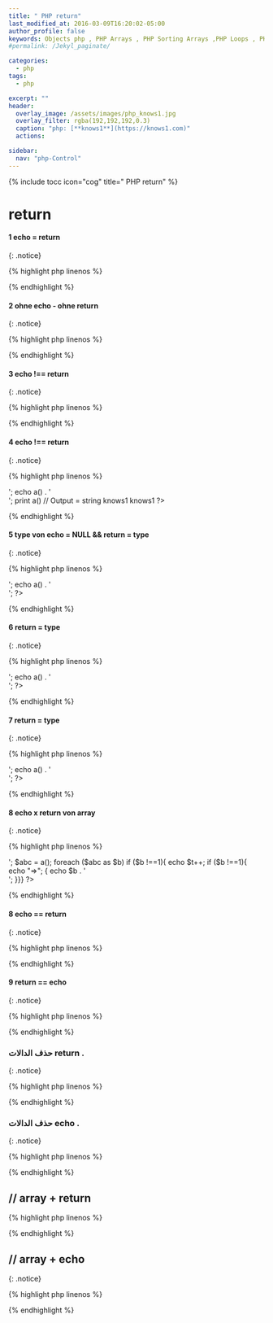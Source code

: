 ```yaml
---
title: " PHP return"
last_modified_at: 2016-03-09T16:20:02-05:00
author_profile: false
keywords: Objects php , PHP Arrays , PHP Sorting Arrays ,PHP Loops , PHP Introduction
#permalink: /Jekyl_paginate/

categories:
  - php
tags:
  - php

excerpt: ""
header:
  overlay_image: /assets/images/php_knows1.jpg
  overlay_filter: rgba(192,192,192,0.3)
  caption: "php: [**knows1**](https://knows1.com)"
  actions:

sidebar:
  nav: "php-Control"
---
```

{% include tocc icon="cog" title=" PHP return" %}

# return

#### 1 echo = return
{: .notice}

{% highlight php linenos %}

<?php
function a($b, $c)
{
  $abc = $b + $c;
  return $abc; // Hier echo = return
}
echo a (10, 10);

?>
{% endhighlight %}

#### 2 ohne echo - ohne return
{: .notice}


{% highlight php linenos %}

<?php

function a ($b, $c)
{
  $abc = $b + $c;
}
echo a (5, 5);
a (5, 5);
echo  $abc;
?>  
{% endhighlight %}

#### 3 echo !== return
{: .notice}

{% highlight php linenos %}

  <?php

function a ($b, $c)
{
  $abc = $b + $c;
  return $abc; // if echo = Output = 55
}

//  قيمة الإرجاع إلى متغير
$abc = a (3, 2);

  // معالجة المتغير
$neueabc = $abc + 5;

echo $neueabc;

?>
{% endhighlight %}

#### 4 echo !== return
{: .notice}

{% highlight php linenos %}

<?php


function a()
{
  return 'knows1'; // echo knows1NULL knows1 knows1
}

echo gettype (a()) . '<br>';
echo a() . '<br>';
print a()

  // Output = string knows1 knows1
?>
{% endhighlight %}

#### 5 type von echo = NULL && return = type
{: .notice}

{% highlight php linenos %}

<?php

function a()
{
  return TRUE; echo FALSE; = NULL
}
echo gettype (a()) . '<br>';
echo a() . '<br>';

?>
{% endhighlight %}

#### 6 return = type
{: .notice}

{% highlight php linenos %}

<?php

function a()
{
  return 10.12;
}
echo gettype (a()) . '<br>';
echo a() . '<br>';

?>
{% endhighlight %}

#### 7 return = type
{: .notice}

{% highlight php linenos %}

<?php

function a()
{
  return 0;
}
echo gettype (a()) . '<br>';
echo a() . '<br>';

?>
{% endhighlight %}

#### 8 echo x return von array
{: .notice}

{% highlight php linenos %}

<?php
$t = 1;
function a()
{
  $abc = array ('A', 'B', 'C', 'D', 'F');
  return $abc;
}
echo gettype (a()) . '<br>';

$abc = a();

foreach ($abc as $b)
  if ($b !==1){ echo $t++;
               if ($b !==1){ echo "=>";
{
  echo $b . '<br>';
}}}

?>
{% endhighlight %}

#### 8 echo == return
{: .notice}

{% highlight php linenos %}

<?php
function a($b, $c)
{
    echo $b * $c;
}
echo a(4, 5);   // outputs '20'.
?>

{% endhighlight %}

#### 9 return ==  echo
{: .notice}

{% highlight php linenos %}

<?php
function a($b, $c)
{
    return $b * $c;
}
echo a(4, 5);   // outputs '20'.
?>
{% endhighlight %}


### حذف الدالات return .
{: .notice}

{% highlight php linenos %}

<?php
function a()
{
    return $b * $c;
}
echo a(4, 5);   // outputs '0'.
?>

{% endhighlight %}


### حذف الدالات echo .
{: .notice}

{% highlight php linenos %}

<?php
function a()
{
    echo $b * $c;
}
echo a(4, 5);   // outputs '0'.
?>
{% endhighlight %}


## // array + return

{% highlight php linenos %}

<?php

function knows($a, $b){
    $all = $a + $b;
    $knows = array($all, $a, $b );
    return $knows;
}

list($a, $b, $all) = knows(1000, 200);
echo  "$a ="; // + لاقيمة لها الا التوضيح
echo  "$b +"; // = لاقيمة لها الا التوضيح
echo  $all;

  // 1200 =1000 +200
?>
{% endhighlight %}



## // array + echo
{: .notice}

{% highlight php linenos %}

<?php

function knows($a, $b){
    $all = $a + $b;
    $knows = array($all, $a, $b );
    echo $knows;
}

list($a, $b, $all) = knows(1000, 200);
echo  "$a ="; // + لاقيمة لها الا التوضيح
echo  "$b +"; // = لاقيمة لها الا التوضيح
echo  $all;

  // Array = +
?>
{% endhighlight %}
